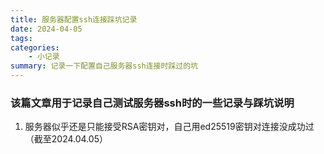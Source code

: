 ```yaml
---
title: 服务器配置ssh连接踩坑记录
date: 2024-04-05
tags:
categories:
    - 小记录
summary: 记录一下配置自己服务器ssh连接时踩过的坑
---
```


### 该篇文章用于记录自己测试服务器ssh时的一些记录与踩坑说明

1. 服务器似乎还是只能接受RSA密钥对，自己用ed25519密钥对连接没成功过（截至2024.04.05）
